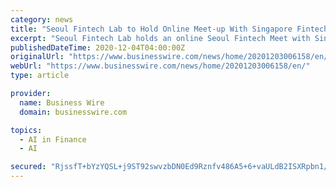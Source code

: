 ```yaml
---
category: news
title: "Seoul Fintech Lab to Hold Online Meet-up With Singapore Fintech Association on December 10"
excerpt: "Seoul Fintech Lab holds an online Seoul Fintech Meet with Singapore Fintech Association on Dec 10 to support startups' entry to the global market."
publishedDateTime: 2020-12-04T04:00:00Z
originalUrl: "https://www.businesswire.com/news/home/20201203006158/en/"
webUrl: "https://www.businesswire.com/news/home/20201203006158/en/"
type: article

provider:
  name: Business Wire
  domain: businesswire.com

topics:
  - AI in Finance
  - AI

secured: "RjssfT+bYzYQSL+j9ST92swvzbDN0Ed9Rznfv486A5+6+vaULdB2ISXRpbn1/lqXTYIfxbFxibWA9ww2DTuZRskIkQYr9oXJIOz53cb5ZNCixxqkEQosmW+IMIOeEEUNPYdM6As1VSbGVo41aQw7fvvYLC4B549+/640yoR+XEDDJcpwDppqX5QAactd4xV5rr46dNDmcFF5YX1fhLj0AnlO3aEQakT5WxClGGtEsYq0heZb9stcIbW1kT7fuHd3WVyGtLzh80E/rzPVjpYy0AAe2ACDWsaIQORID2V0UB8iCsDSKg2GUOvX1N8BSMUJ8zLZdJGBvZJu4x4iSY9ix0p5BpoyWb6PmS0wP0ZG9DI=;XebbcRUbXG3K+e8QWCSIpQ=="
---
```


